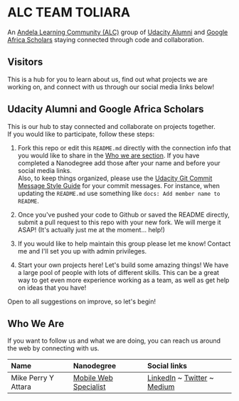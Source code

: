 # ALC TEAM TOLIARA

An [Andela Learning Community (ALC)](https://andela.com/alc/) group of [Udacity Alumni](https://udacity.com) and [Google Africa Scholars](https://www.udacity.com/google-africa-scholarships) staying connected through code and collaboration.

## Visitors
This is a hub for you to learn about us, find out what projects we are working on, and connect with us through our social media links below!

## Udacity Alumni and Google Africa Scholars
This is our hub to stay connected and collaborate on projects together.</br>
If you would like to participate, follow these steps:
1. Fork this repo or edit this `README.md` directly with the connection info that you would like to share in the [Who we are section](#who-we-are). If you have completed a Nanodegree add those after your name and before your social media links.</br>Also, to keep things organized, please use the [Udacity Git Commit Message Style Guide](https://udacity.github.io/git-styleguide/) for your commit messages. For instance, when updating the `README.md` use something like `docs: Add member name to README`.

2. Once you've pushed your code to Github or saved the README directly, submit a pull request to this repo with your new fork. We will merge it ASAP! (It's actually just me at the moment... help!)

3. If you would like to help maintain this group please let me know! Contact me and I'll set you up with admin privileges.

4. Start your own projects here! Let's build some amazing things! We have a large pool of people with lots of different skills. This can be a great way to get even more experience working as a team, as well as get help on ideas that you have! </br>

Open to all suggestions on improve, so let's begin!

## Who We Are
If you want to follow us and what we are doing, you can reach us around the web by connecting with us.

| Name                | Nanodegree            | Social links                 |
| :------------------ | :-------------------- | :--------------------------  |
| Mike Perry Y Attara | [Mobile Web Specialist](https://confirm.udacity.com/CGT5MDVL) | [LinkedIn](https://www.linkedin.com/in/mikeattara) ~ [Twitter](https://twitter.com/mikeattara) ~ [Medium](https://medium.com/@_mikeattara) |
